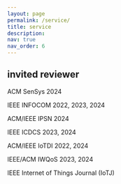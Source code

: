 ```yaml
---
layout: page
permalink: /service/
title: service
description:
nav: true
nav_order: 6
---
```


## invited reviewer

ACM SenSys 2024

IEEE INFOCOM 2022, 2023, 2024
 
ACM/IEEE IPSN 2024

IEEE ICDCS 2023, 2024

ACM/IEEE IoTDI 2022, 2024

IEEE/ACM IWQoS 2023, 2024

IEEE Internet of Things Journal (IoTJ)
